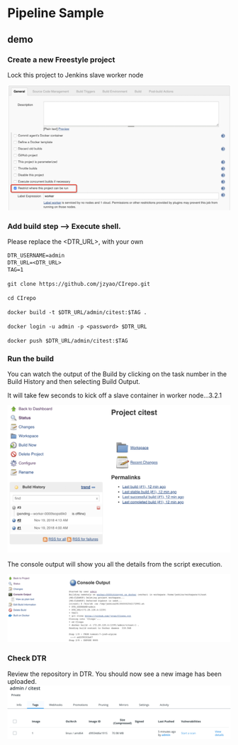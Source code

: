 # Pipeline Sample

## demo 

### Create a new Freestyle project

Lock this project to Jenkins slave worker node

![free](/jenkins/images/free.jpg?raw=true "lock")


### Add build step --> Execute shell. 

Please replace the <DTR_URL>, <password> with your own


```
DTR_USERNAME=admin
DTR_URL=<DTR_URL>
TAG=1

git clone https://github.com/jzyao/CIrepo.git

cd CIrepo

docker build -t $DTR_URL/admin/citest:$TAG .

docker login -u admin -p <password> $DTR_URL

docker push $DTR_URL/admin/citest:$TAG
```

### Run the build

You can watch the output of the Build by clicking on the task number in the Build History and then selecting Build Output.

It will take few seconds to kick off a slave container in worker node...3.2.1

![time](/jenkins/images/time.jpg?raw=true "time")


The console output will show you all the details from the script execution. 

![consoleout](/jenkins/images/consoleout.jpg?raw=true "consoleout")


### Check DTR
Review the repository in DTR. You should now see a new image has been uploaded. 
![dtrresult](/jenkins/images/dtrresult.jpg?raw=true "dtrresult")

